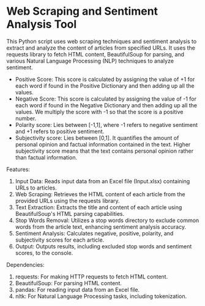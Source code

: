 # Web Scraping and Sentiment Analysis Tool

This Python script uses web scraping techniques and sentiment analysis to extract and analyze the content of articles from specified URLs. It uses the requests library to fetch HTML content, BeautifulSoup for parsing, and various Natural Language Processing (NLP) techniques to analyze sentiment.
- Positive Score: This score is calculated by assigning the value of +1 for each word if found in the Positive Dictionary and then adding up all the values.
- Negative Score: This score is calculated by assigning the value of -1 for each word if found in the Negative Dictionary and then adding up all the values. We multiply the score with -1 so that the score is a positive number.
- Polarity score: Lies between [-1,1], where -1 refers to negative sentiment and +1 refers to positive sentiment. 
- Subjectivity score: Lies between [0,1]. It quantifies the amount of personal opinion and factual information contained in the text. Higher subjectivity score means that the text contains personal opinion rather than factual information.

Features:
1. Input Data: Reads input data from an Excel file (Input.xlsx) containing URLs to articles.
2. Web Scraping: Retrieves the HTML content of each article from the provided URLs using the requests library.
3. Text Extraction: Extracts the title and content of each article using BeautifulSoup's HTML parsing capabilities.
4. Stop Words Removal: Utilizes a stop words directory to exclude common words from the article text, enhancing sentiment analysis accuracy.
5. Sentiment Analysis: Calculates negative, positive, polarity, and subjectivity scores for each article.
6. Output: Outputs results, including excluded stop words and sentiment scores, to the console.

Dependencies:
1. requests: For making HTTP requests to fetch HTML content.
2. BeautifulSoup: For parsing HTML content.
3. pandas: For reading input data from an Excel file.
4. nltk: For Natural Language Processing tasks, including tokenization.